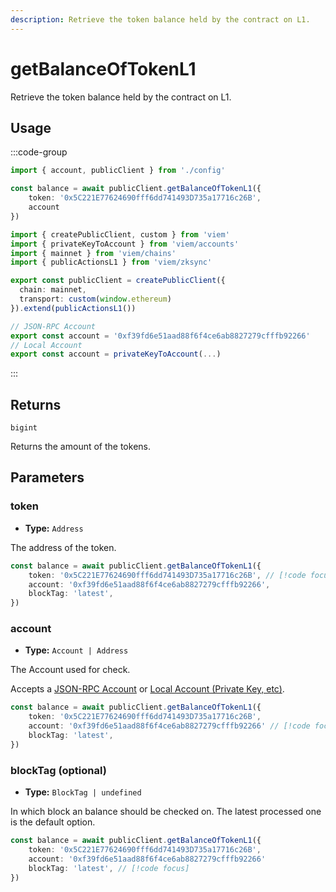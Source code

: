 ```yaml
---
description: Retrieve the token balance held by the contract on L1.
---
```


# getBalanceOfTokenL1

Retrieve the token balance held by the contract on L1.

## Usage

:::code-group

```ts [example.ts]
import { account, publicClient } from './config'

const balance = await publicClient.getBalanceOfTokenL1({
    token: '0x5C221E77624690fff6dd741493D735a17716c26B',
    account
})
```

```ts [config.ts]
import { createPublicClient, custom } from 'viem'
import { privateKeyToAccount } from 'viem/accounts'
import { mainnet } from 'viem/chains'
import { publicActionsL1 } from 'viem/zksync'

export const publicClient = createPublicClient({
  chain: mainnet,
  transport: custom(window.ethereum)
}).extend(publicActionsL1())

// JSON-RPC Account
export const account = '0xf39fd6e51aad88f6f4ce6ab8827279cfffb92266'
// Local Account
export const account = privateKeyToAccount(...)
```

:::

## Returns

`bigint`

Returns the amount of the tokens.

## Parameters

### token

- **Type:** `Address`

The address of the token.

```ts
const balance = await publicClient.getBalanceOfTokenL1({
    token: '0x5C221E77624690fff6dd741493D735a17716c26B', // [!code focus]
    account: '0xf39fd6e51aad88f6f4ce6ab8827279cfffb92266',
    blockTag: 'latest',
})
```

### account

- **Type:** `Account | Address`

The Account used for check.

Accepts a [JSON-RPC Account](/docs/clients/wallet#json-rpc-accounts) or [Local Account (Private Key, etc)](/docs/clients/wallet#local-accounts-private-key-mnemonic-etc).

```ts
const balance = await publicClient.getBalanceOfTokenL1({
    token: '0x5C221E77624690fff6dd741493D735a17716c26B',
    account: '0xf39fd6e51aad88f6f4ce6ab8827279cfffb92266' // [!code focus]
    blockTag: 'latest',
})
```

### blockTag (optional)

- **Type:** `BlockTag | undefined`

In which block an balance should be checked on. The latest processed one is the default option.

```ts
const balance = await publicClient.getBalanceOfTokenL1({
    token: '0x5C221E77624690fff6dd741493D735a17716c26B',
    account: '0xf39fd6e51aad88f6f4ce6ab8827279cfffb92266'
    blockTag: 'latest', // [!code focus]
})
```